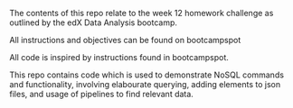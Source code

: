The contents of this repo relate to the week 12 homework challenge as outlined by the edX Data Analysis bootcamp.

All instructions and objectives can be found on bootcampspot

All code is inspired by instructions found in bootcampspot.

This repo contains code which is used to demonstrate NoSQL commands and functionality, involving elabourate querying, adding elements to json files, and usage of pipelines to find relevant data.
